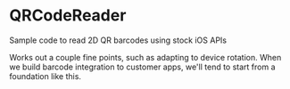 # QRCodeReader

Sample code to read 2D QR barcodes using stock iOS APIs

Works out a couple fine points, such as adapting to device rotation. When we build barcode integration to customer apps, we'll tend to start from a foundation like this.

